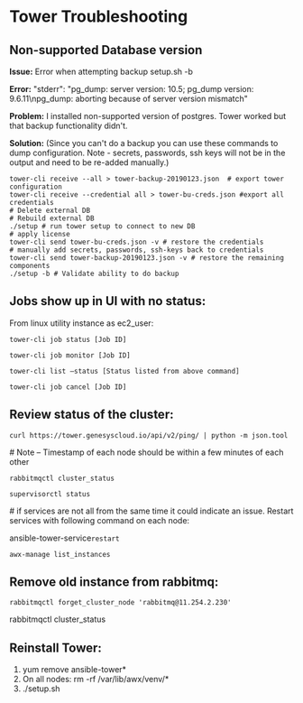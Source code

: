# Tower Troubleshooting

## Non-supported Database version

**Issue:** Error when attempting backup  setup.sh -b&#x20;

**Error:** "stderr": "pg\_dump: server version: 10.5; pg\_dump version: 9.6.11\npg\_dump: aborting because of server version mismatch"

**Problem:**  I installed non-supported version of postgres.  Tower worked but that backup functionality didn't.

**Solution:**  (Since you can't do a backup you can use these  commands to dump configuration.  Note - secrets, passwords, ssh keys will not be in the output and need to be re-added manually.)

```
tower-cli receive --all > tower-backup-20190123.json  # export tower configuration
tower-cli receive --credential all > tower-bu-creds.json #export all credentials
# Delete external DB
# Rebuild external DB
./setup # run tower setup to connect to new DB
# apply license
tower-cli send tower-bu-creds.json -v # restore the credentials
# manually add secrets, passwords, ssh-keys back to credentials
tower-cli send tower-backup-20190123.json -v # restore the remaining components
./setup -b # Validate ability to do backup
```

## **Jobs show up in UI with no status:**

From linux utility instance as ec2\_user:

`tower-cli job status [Job ID]`

`tower-cli job monitor [Job ID]`

`tower-cli list –status [Status listed from above command]`

`tower-cli job cancel [Job ID]`

## **Review status of the cluster:**

`curl https://tower.genesyscloud.io/api/v2/ping/ | python -m json.tool`

\# Note – Timestamp of each node should be within a few minutes of each other

`rabbitmqctl cluster_status`

`supervisorctl status`

\# if services are not all from the same time it could indicate an issue. Restart services with following command on each node:

ansible-tower-service`restart`

`awx-manage list_instances`

## **Remove old instance from rabbitmq:**

`rabbitmqctl forget_cluster_node 'rabbitmq@11.254.2.230'`

rabbitmqctl cluster\_status

## Reinstall Tower:

1. yum remove ansible-tower\*
2. On all nodes: rm -rf /var/lib/awx/venv/\*
3. ./setup.sh
